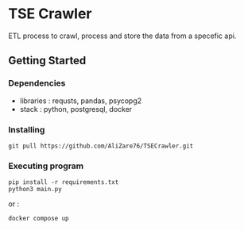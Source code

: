 # TSE Crawler

ETL process to crawl, process and store the data from a specefic api.


## Getting Started

### Dependencies

* libraries : requsts, pandas, psycopg2
* stack : python, postgresql, docker

### Installing

```
git pull https://github.com/AliZare76/TSECrawler.git
```

### Executing program


```
pip install -r requirements.txt
python3 main.py
```
or :
```
docker compose up
```
